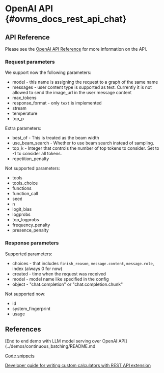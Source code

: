 # OpenAI API {#ovms_docs_rest_api_chat}




## API Reference
Please see the [OpenAI API Reference](https://platform.openai.com/docs/api-reference/chat) for more information on the API. 

### Request parameters
We support now the following parameters:
- model - this name is assigning the request to a graph of the same name
- messages - user content type is supported as text. Currently it is not allowed to send the image_url in the user message content
- max_tokens
- response_format - only `text` is implemented
- stream
- temperature
- top_p


Extra parameters:
- best_of - This is treated as the beam width 
- use_beam_search - Whether to use beam search instead of sampling.
- top_k - Integer that controls the number of top tokens to consider. Set to -1 to consider all tokens.
- repetition_penalty 

Not supported parameters:
- tools
- tools_choice
- functions
- function_call
- seed
- n
- logit_bias
- logprobs
- top_logprobs
- frequency_penalty
- presence_penalty

### Response parameters
Supported parameters:
- choices - that includes `finish_reason`, `message.content`, `message.role`, index (always 0 for now)
- created - time when the request was received
- model - model name like specified in the config
- object - "chat.completion" or "chat.completion.chunk"

Not supported now:
- id
- system_fingerprint
- usage


## References

[End to end demo with LLM model serving over OpenAI API](../demos/continuous_batching/README.md

[Code snippets](./clients_openai.md)

[Developer guide for writing custom calculators with REST API extension](./mediapipe.md)
